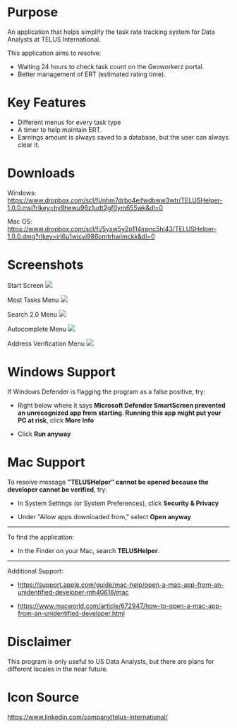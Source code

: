 # Purpose
An application that helps simplify the task rate tracking system for Data Analysts at TELUS International.  

This application aims to resolve:
* Waiting 24 hours to check task count on the Geoworkerz portal.
* Better management of ERT (estimated rating time).

# Key Features
* Different menus for every task type
* A timer to help maintain ERT.
* Earnings amount is always saved to a database, but the user can always clear it.
  
# Downloads
Windows: https://www.dropbox.com/scl/fi/nhm7drbo4eifwdbww3wtr/TELUSHelper-1.0.0.msi?rlkey=hy9hewu96z1udt2gf0ym655wk&dl=0

Mac OS: https://www.dropbox.com/scl/fi/5yxw5y2p114irpnc5hi43/TELUSHelper-1.0.0.dmg?rlkey=irl6u1wicyi986omtrhwimckk&dl=0

# Screenshots
Start Screen
![](https://i.ibb.co/r267yzF/Screenshot-2024-02-16-155645.png)

Most Tasks Menu
![](https://i.ibb.co/xCXQxzk/Screenshot-2024-02-16-155706.png)

Search 2.0 Menu
![](https://i.ibb.co/XSP1XKG/Screenshot-2024-02-16-155735.png)

Autocomplete Menu
![](https://i.ibb.co/nB85gFk/Screenshot-2024-02-16-155759.png)

Address Verification Menu
![](https://i.ibb.co/RBQFYSG/Screenshot-2024-02-16-155815.png)

# Windows Support
If Windows Defender is flagging the program as a false positive, try:

* Right below where it says **Microsoft Defender SmartScreen prevented an unrecognized app from starting. Running this app might put your PC at risk**, click **More Info**
  
* Click **Run anyway**

# Mac Support
To resolve message **"TELUSHelper" cannot be opened because the developer cannot be verified**, try:

* In System Settings (or System Preferences), click **Security & Privacy**

* Under "Allow apps downloaded from," select **Open anyway**
  
----------------------------------------------------------------------------------------------------
To find the application:
  - In the Finder on your Mac, search **TELUSHelper**.
    
----------------------------------------------------------------------------------------------------

Additional Support:
* https://support.apple.com/guide/mac-help/open-a-mac-app-from-an-unidentified-developer-mh40616/mac
  
* https://www.macworld.com/article/672947/how-to-open-a-mac-app-from-an-unidentified-developer.html
# Disclaimer 
This program is only useful to US Data Analysts, but there are plans for different locales in the near future.

# Icon Source
https://www.linkedin.com/company/telus-international/
